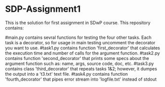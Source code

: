 # SDP-Assignment1
This is the solution for first assignment in SDwP course. This repository contains:

#main.py  contains sevral functions for testing the four other tasks. Each task is a decorator, so for usage in main testing uncomment the decorator you want to use.
#task1.py contains function 'first_decorator' that calculates the execution time and number of calls for the argument function.
#task2.py contains function 'second_decorator' that prints some specs about the argument function such as: name, args, source code, doc, etc.
#task3.py contains class 'third_decorator' that repeats tasks 1&2; however, it dumpes the output into a 't3.txt' text file.
#task4.py contains function 'fourth_decorator' that pipes error stream into 'logfile.txt' instead of stdout

